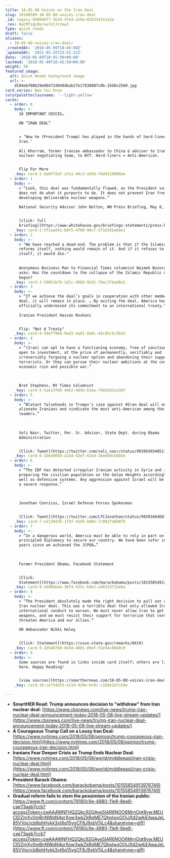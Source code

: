 ```yaml
---
title: 18.05.08 Voices on the Iran Deal
slug: 20180509-18-05-08-voices-iran-deal
_id: legacy-940946f7-1b19-47e4-a19a-02b3247e1a3a
_rev: 0aCMfzqL0erea7otJrzmw1
type: quick_reads
draft: false
aliases:
  - 18-05-08-voices-iran-deal/
_createdAt: '2018-05-09T10:45:50Z'
_updatedAt: '2021-03-25T23:51:22Z'
date: '2018-05-09T10:45:50+00:00'
lastmod: '2018-05-09T10:45:50+00:00'
weight: 50
featured_image:
  alt: Quick Reads background image
  url: >-
    d194ebf00b29e00472d049dbab27e17938087c0b-2560x2560.jpg
card_series: Now You Know
colorpaletteclassname: '--light-yellow'
cards:
  - order: 0
    body: >-
      10 IMPORTANT VOICES…  

      ON “IRAN DEAL”


      > ‘Now he (President Trump) has played in the hands of hard-liners in
      Iran.’  
        
      Ali Khorram, former Iranian ambassador to China & adviser to Iranian
      nuclear negotiating team, to NYT. Hard-liners = Anti-American.


      Flip For More
    _key: card-1-da9ffdaf-a7e1-40c3-a92b-f4d4519098ae
  - order: 1
    body: >-
      > “Look, this deal was fundamentally flawed, as the President said.A It
      does not do what it purports to do. It does not prevent Iran from
      developing deliverable nuclear weapons.”  
        
      National Security Advisor John Bolton, WH Press Briefing, May 8, 2018


      [click: full
      briefing](https://www.whitehouse.gov/briefings-statements/press-briefing-national-security-advisor-john-bolton-iran/)
    _key: card-2-5f1aad41-b8f5-4f00-98cf-5f1635ba6be1
  - order: 2
    body: >-
      > "We have reached a dead-end. The problem is that if the Islamic Republic
      reforms itself, nothing would remain of it. And if it refuses to reform
      itself, it would die."  
        
        
      Anonymous Business Man to Financial Times columnist Najmeh Bozorgmehr who
      asks: Has the countdown to the collapse of the Islamic Republic of Iran
      begun?
    _key: card-3-29851b76-1d1c-40b0-92d1-f9ac37bad8a3
  - order: 3
    body: >-
      > “If we achieve the deal’s goals in cooperation with other members of the
      deal, it will remain in place. … By exiting the deal, America has
      officially undermined its commitment to an international treaty.”  
        
      Iranian President Hassan Rouhani


      Flip: "Not A Treaty"
    _key: card-4-59eff964-9ed3-4a81-8a0c-43cd5c5c3b32
  - order: 4
    body: >-
      > “(Iran) can opt to have a functioning economy, free of sanctions and
      open to investment, at the price of permanently, verifiably and
      irreversibly forgoing a nuclear option and abandoning their support for
      terrorists. Or they can pursue their nuclear ambitions at the cost of
      economic ruin and possible war.”  
        
        
        
      Bret Stephens, NY Times Columnist
    _key: card-5-5ae13f60-4462-489d-b3aa-7493dd3ce397
  - order: 5
    body: >-
      > “Blatant falsehoods in Trumps’s case against #Iran deal will only
      alienate Iranians and vindicate the most anti-American among their
      leaders.”  
        
        
        
      Vali Nasr, Twitter, Fmr. Sr. Advisor, State Dept. during Obama
      Administration


      [Click: Tweet](https://twitter.com/vali_nasr/status/993954934851764225)
    _key: card-6-1bba0054-a144-42ef-83ad-26e6b9cb884e
  - order: 6
    body: >-
      > “The IDF has detected irregular Iranian activity in Syria and is
      preparing the civilian population on the Golan Heights accordingly, as
      well as defensive systems. Any aggression against Israel will be met with
      a severe response.”  
        
        
        
      Jonathan Conricus, Israel Defense Forces Spokesman


      [Click: Tweet](https://twitter.com/LTCJonathan/status/993916646011088896)
    _key: card-7-e2139d35-1f47-42d5-b08e-7c002fa6b8fd
  - order: 7
    body: >-
      > “In a dangerous world, America must be able to rely in part on strong,
      principled diplomacy to secure our country. We have been safer in the
      years since we achieved the JCPOA…”  
        
        
        
      Former President Obama, Facebook Statement


      [Click:
      Statement](https://www.facebook.com/barackobama/posts/10155854913976749)
    _key: card-8-eb98bbae-36f4-435c-b9e2-a46533f15e6a
  - order: 8
    body: >-
      > “The President absolutely made the right decision to pull out of the
      Iran nuclear deal. This was a terrible deal that only allowed Iran’s bad
      international conduct to worsen. We must never allow Iran to get nuclear
      weapons, and we must resist their support for terrorism that continues to
      threaten America and our allies.”  
        
      UN Ambassador Nikki Haley


      [Click: Statement](https://usun.state.gov/remarks/8419)
    _key: card-9-2d5467b0-9e4d-4801-89af-55e44c8bb8c0
  - order: 9
    body: >-
      Some sources are found in links inside card itself; others are listed
      here. Happy Reading!


      [view sources](https://smarthernews.com/18-05-08-voices-iran-deal/)
    _key: card-10-ce734d25-e11d-429e-bc0c-c16de1e7c54e

---
```

* **SmartHER Read: Trump announces decision to “withdraw” from Iran nuclear deal:** [https://www.cbsnews.com/live-news/trump-iran-nuclear-deal-announcement-today-2018-05-08-live-stream-updates/](https://www.cbsnews.com/live-news/trump-iran-nuclear-deal-announcement-today-2018-05-08-live-stream-updates/)
* **A Courageous Trump Call on a Lousy Iran Deal:** [https://www.nytimes.com/2018/05/08/opinion/trump-courageous-iran-decision.html](https://www.nytimes.com/2018/05/08/opinion/trump-courageous-iran-decision.html)
* **Iranians Fear Deeper Crisis as Trump Ends Nuclear Deal**: [https://www.nytimes.com/2018/05/08/world/middleeast/iran-crisis-nuclear-deal.html](https://www.nytimes.com/2018/05/08/world/middleeast/iran-crisis-nuclear-deal.html)
* **President Barack Obama:** [https://www.facebook.com/barackobama/posts/10155854913976749](https://www.facebook.com/barackobama/posts/10155854913976749)
* **Gradual reform fails to stem the pessimism of the Iranian public:** [https://www.ft.com/content/76180c9e-4880-11e8-8ee8-cae73aab7ccb?accessToken=zwAAAWNFHQ2Qkc92GAyeSIAR6NOO6MrnOqt8yw.MEUCIDZmXy0mBnNWqN4prXow3wkZkRqME7QhpIwxOOjJXd2wAiEAwaJeL85VVpcjcb8phHykk3xt6q15ygCF8J9xbV5jLc4&sharetype=gift](https://www.ft.com/content/76180c9e-4880-11e8-8ee8-cae73aab7ccb?accessToken=zwAAAWNFHQ2Qkc92GAyeSIAR6NOO6MrnOqt8yw.MEUCIDZmXy0mBnNWqN4prXow3wkZkRqME7QhpIwxOOjJXd2wAiEAwaJeL85VVpcjcb8phHykk3xt6q15ygCF8J9xbV5jLc4&sharetype=gift)